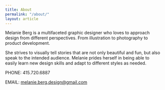 ```yaml
---
title: About
permalink: "/about/"
layout: article
---
```


Melanie Berg is  a multifaceted graphic designer who loves to approach design from different perspectives. From illustration to photography to product development.

She strives to visually tell stories that are not only beautiful and fun, but also speak to the intended audience. Melanie prides herself in being able to easily learn new design skills and adapt to different styles as needed.

PHONE: 415.720.6887

EMAIL: melanie.berg.design@gmail.com
